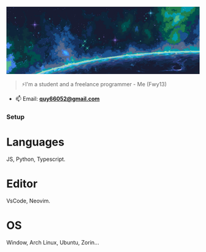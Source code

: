 ![Header](images/BannerBG.png)

> ⚡I'm a student and a freelance programmer - Me (Fwy13)

- 📫 Email: **quy66052@gmail.com**

<h3 align="left">Setup</h3>
<div>
  <div>
    <h1>Languages</h1>
    <span>JS, Python, Typescript.</span>
  </div>
  <div>
    <h1>Editor</h1>
    <span>VsCode, Neovim.</span>
  </div>
  <div>
    <h1>OS</h1>
    <span>Window, Arch Linux, Ubuntu, Zorin...</span>
  </div>
</div>
